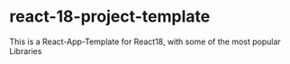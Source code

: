 # react-18-project-template
This is a React-App-Template for React18, with some of the most popular Libraries

